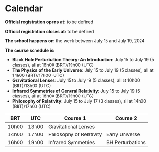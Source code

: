 # Calendar

**Official registration opens at:** to be defined

**Official registration closes at:** to be defined

**The school happens on:** the week between July 15 and July 19, 2024

**The course schedule is:**

* **Black Hole Perturbation Theory: An Introduction**: July 15 to July 19 (5 classes), all at 16h00 (BRT)/19h00 (UTC)
* **The Physics of the Early Universe**: July 15 to July 19 (5 classes), all at 14h00 (BRT)/17h00 (UTC)
* **Gravitational Lenses**: July 15 to July 19 (5 classes), all at 10h00 (BRT)/13h00 (UTC)
* **Infrared Symmetries of General Relativity**: July 15 to July 19 (5 classes), all at 16h00 (BRT)/19h00 (UTC)
* **Philosophy of Relativity**: July 15 to July 17 (3 classes), all at 14h00 (BRT)/17h00 (UTC)
 
| BRT   | UTC   | Course 1                 | Course 2         |
|-------|-------|--------------------------|------------------|
| 10h00 | 13h00 | Gravitational Lenses     |                  |
| 14h00 | 17h00 | Philosophy of Relativity | Early Universe   |
| 16h00 | 19h00 | Infrared Symmetries      | BH Perturbations |
